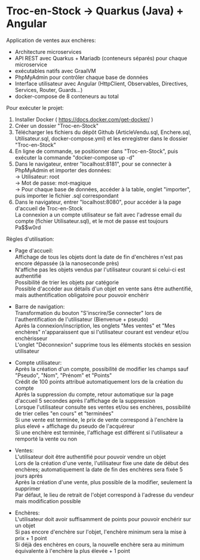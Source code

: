 # Troc-en-Stock -> Quarkus (Java) + Angular  
Application de ventes aux enchères:
- Architecture microservices
- API REST avec Quarkus + Mariadb (conteneurs séparés) pour chaque microservice
- exécutables natifs avec GraalVM
- PhpMyAdmin pour contrôler chaque base de données
- Interface utilisateur avec Angular (HttpClient, Observables, Directives, Services, Router, Guards...)
- docker-compose de 8 conteneurs au total
  
Pour exécuter le projet:  
1. Installer Docker ( https://docs.docker.com/get-docker/ )  
2. Créer un dossier "Troc-en-Stock"  
3. Télécharger les fichiers du dépôt Github (ArticleVendu.sql, Enchere.sql, Utilisateur.sql, docker-compose.yml) et les enregistrer dans le dossier "Troc-en-Stock"  
4. En ligne de commande, se positionner dans "Troc-en-Stock", puis exécuter la commande "docker-compose up -d"  
5. Dans le navigateur, entrer "localhost:8181", pour se connecter à PhpMyAdmin et importer des données:  
-> Utilisateur: root  
-> Mot de passe: mot-magique  
-> Pour chaque base de données, accéder à la table, onglet "importer", puis importer le fichier .sql correspondant  
6. Dans le navigateur, entrer "localhost:8080", pour accéder à la page d'accueil de Troc-en-Stock  
La connexion a un compte utilisateur se fait avec l'adresse email du compte (fichier Utilisateur.sql), et le mot de passe est toujours Pa$$w0rd  
  
Règles d'utilisation:  
  
- Page d'accueil:  
  Affichage de tous les objets dont la date de fin d'enchères n'est pas encore dépassée (à la nanoseconde près)  
  N'affiche pas les objets vendus par l'utilisateur courant si celui-ci est authentifié  
  Possibilité de trier les objets par catégorie  
  Possible d'accéder aux détails d'un objet en vente sans être authentifié, mais authentification obligatoire pour pouvoir enchèrir  
    
- Barre de navigation:  
  Transformation du bouton "S'inscrire/Se connecter" lors de l'authentification de l'utilisateur (Bienvenue + pseudo)  
  Après la connexion/inscription, les onglets "Mes ventes" et "Mes enchères" n'apparaissent que si l'utilisateur courant est vendeur et/ou enchèrisseur  
  L'onglet "Déconnexion" supprime tous les éléments stockés en session utilisateur  
    
- Compte utilisateur:  
  Après la création d'un compte, possibilité de modifier les champs sauf "Pseudo", "Nom", "Prénom" et "Points"  
  Crédit de 100 points attribué automatiquement lors de la création du compte  
  Après la suppression du compte, retour automatique sur la page d'accueil 5 secondes après l'affichage de la suppression  
  Lorsque l'utilisateur consulte ses ventes et/ou ses enchères, possibilité de trier celles "en cours" et "terminées"  
  Si une vente est terminée, le prix de vente correspond à l'enchère la plus elevé + affichage du pseudo de l'acquéreur  
  Si une enchère est terminée, l'affichage est différent si l'utilisateur a remporté la vente ou non  
   
- Ventes:  
  L'utilisateur doit être authentifié pour pouvoir vendre un objet  
  Lors de la création d'une vente, l'utilisateur fixe une date de début des enchères; automatiquement la date de fin des enchères sera fixée 5 jours après  
  Après la création d'une vente, plus possible de la modifier, seulement la supprimer  
  Par défaut, le lieu de retrait de l'objet correspond à l'adresse du vendeur mais modification possible  
   
- Enchères:  
  L'utilisateur doit avoir suffisamment de points pour pouvoir enchérir sur un objet  
  Si pas encore d'enchère sur l'objet, l'enchère minimum sera la mise à prix + 1 point  
  Si déjà des enchères en cours, la nouvelle enchère sera au minimum équivalente à l'enchère la plus élevée + 1 point  
